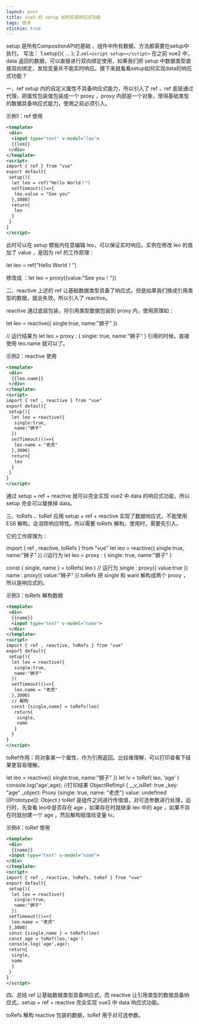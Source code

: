 ```yaml
---
layout: post
title: vue3 的 setup 如何实现响应式功能
tags: 技术
stickie: true
---
```


setup 是所有CompostionAPI的基础 ，组件中所有数据、方法都需要在setup中执行。
写法：
1.setup(){
 ...
};
2.```xml<script setup></script>```
在之前 vue2 中，data 返回的数据，可以直接进行双向绑定使用，如果我们把 setup 中数据类型直接双向绑定，发现变量并不能实时响应。接下来就看看setup如何实现data的响应式功能？

一、ref
setup 内的自定义属性不具备响应式能力，所以引入了 ref ，ref 底层通过代理，把属性包装值包装成一个 proxy ，proxy 内部是一个对象，使得基础类型的数据具备响应式能力，使用之前必须引入。

示例1：ref 使用

```xml
<template>
 <div>
  <input type="text" v-model="leo">
  {{leo}}
 </div>
</template>
<script>
import { ref } from "vue"
export default{
 setup(){
  let leo = ref("Hello World！")
  setTimeout(()=>{
   leo.value = "See you"
  },3000)
  return{
   leo
  }
 }
}
</script>
```
此时可以在 setup 模板内任意编辑 leo，可以保证实时响应。实例在修改 leo 的值加了 value ，是因为 ref 的工作原理：

let leo = ref("Hello World！")

修改成 ：let leo = proxy({value:"See you！"})

二、reactive
上述的 ref 让基础数据类型具备了响应式，但是如果我们换成引用类型的数据，就会失效。所以引入了 reactive。

reactive 通过底层包装，将引用类型数据包装到 proxy 内，使用原理如：

let leo = reactive({
 single:true,
 name:"狮子"
})
 
// 运行结果为
let leo = proxy : { single: true, name:"狮子" }
引用的时候，直接使用 leo.name 就可以了。

示例2：reactive 使用

```xml
<template>
 <div>
  {{leo.name}}
 </div>
</template>
<script>
import { ref , reactive } from "vue"
export default{
 setup(){
  let leo = reactive({
   single:true,
   name:"狮子"
  })
  setTimeout(()=>{
   leo.name = "老虎"
  },3000)
  return{
   leo
  }
 }
}
</script>
```
通过 setup + ref + reactive 就可以完全实现 vue2 中 data 的响应式功能，所以 setup 完全可以替换掉 data。

三、toRefs 、toRef 应用
setup + ref + reactive 实现了数据响应式，不能使用 ES6 解构，会消除响应特性。所以需要 toRefs 解构，使用时，需要先引入。

它的工作原理为：

import { ref , reactive, toRefs } from "vue"
let leo = reactive({
 single:true,
 name:"狮子"
})
//运行为
let leo = proxy : { single: true, name:"狮子" }
 
const { single, name } = toRefs( leo )
// 运行为
single : proxy({ value:true })
name : proxy({ value:"狮子" })
toRefs 把 single 和 want 解构成两个 proxy ，所以是响应式的。

示例3：toRefs 解构数据

```xml
<template>
 <div>
  {{name}}
  <input type="text" v-model="name">
 </div>
</template>
<script>
import { ref , reactive, toRefs } from "vue"
export default{
 setup(){
  let leo = reactive({
   single:true,
   name:"狮子"
  })
  setTimeout(()=>{
   leo.name = "老虎"
  },3000)
  // 解构
  const {single,name} = toRefs(leo)
   return{
    single,
    name
   }
  }
}
</script>
```
toRef作用：将对象某一个属性，作为引用返回。比较难理解，可以打印查看下结果更容易理解。

let leo = reactive({
 single:true,
 name:"狮子"
})
let lv = toRef( leo, 'age' )
console.log('age',age);
//打印结果
ObjectRefImpl {
 __v_isRef: true
 _key: "age"
 _object: Proxy {single: true, name: "老虎"}
 value: undefined
 [[Prototype]]: Object
}
toRef 是组件之间进行传值值，对可选参数进行处理，运行时，先查看 leo中是否存在 age ，如果存在时就继承 leo 中的 age ，如果不存在时就创建一个 age ，然后解构赋值给变量 lv。

示例4：toRef 使用

```xml
<template>
 <div>
  {{name}}
 <input type="text" v-model="name">
</div>
</template>
<script>
import { ref , reactive, toRefs, toRef } from "vue"
export default{
 setup(){
  let leo = reactive({
   single:true,
   name:"狮子"
  })
 setTimeout(()=>{
  leo.name = "老虎"
 },3000)
 const {single,name } = toRefs(leo)
 const age = toRef(leo,'age')
 console.log('age',age);
 return{
  single,
  name
  }
 }
}
</script>
```
四、总结
ref 让基础数据类型具备响应式，而 reactive 让引用类型的数据具备响应式。setup + ref + reactive 完全实现 vue2 中 data 响应式功能。

toRefs 解构 reactive 包装的数据，toRef 用于对可选参数。
